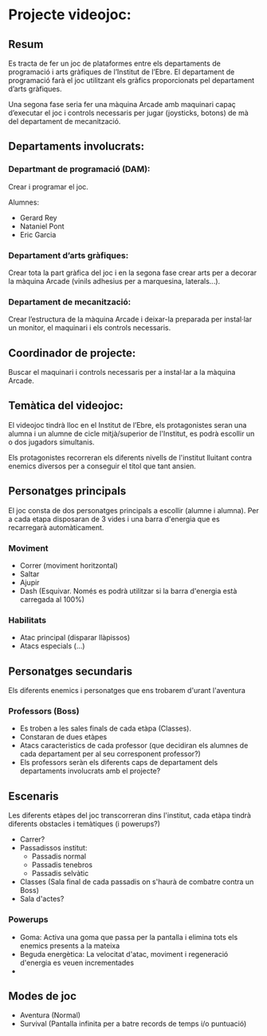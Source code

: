 # Projecte videojoc:

## Resum
Es tracta de fer un joc de plataformes entre els departaments de programació i arts gràfiques de l’Institut de l’Ebre. El departament de programació farà el joc utilitzant els gràfics proporcionats pel departament d’arts gràfiques. 

Una segona fase seria fer una màquina Arcade amb maquinari capaç d’executar el joc i controls necessaris per jugar (joysticks, botons) de mà del departament de mecanització.

## Departaments involucrats:

### Departmant de programació (DAM): 
Crear i programar el joc.

Alumnes:
- Gerard Rey
- Nataniel Pont 
- Eric Garcia

### Departament d’arts gràfiques:
Crear tota la part gràfica del joc i en la segona fase crear arts per a decorar la màquina Arcade (vinils adhesius per a marquesina, laterals...). 

### Departament de mecanització:
Crear l’estructura de la màquina Arcade i deixar-la preparada per instal·lar un monitor, el maquinari i els controls necessaris.

## Coordinador de projecte:
Buscar el maquinari i controls necessaris per a instal·lar a la màquina Arcade.

## Temàtica del videojoc: 

El videojoc tindrà lloc en el Institut de l’Ebre, els protagonistes seran una alumna i un alumne de cicle mitjà/superior de l'Institut, es podrà escollir un o dos jugadors simultanis.

Els protagonistes recorreran els diferents nivells de l'institut lluitant contra enemics diversos per a conseguir el títol que tant ansien.

## Personatges principals

El joc consta de dos personatges principals a escollir (alumne i alumna).
Per a cada etapa disposaran de 3 vides i una barra d'energia que es recarregarà automàticament.

### Moviment

- Correr (moviment horitzontal)
- Saltar
- Ajupir
- Dash (Esquivar. Només es podrà utilitzar si la barra d'energia està carregada al 100%)

### Habilitats

- Atac principal (disparar llàpissos)
- Atacs especials (...)

## Personatges secundaris

Els diferents enemics i personatges que ens trobarem d'urant l'aventura

### Professors (Boss)

- Es troben a les sales finals de cada etàpa (Classes).
- Constaran de dues etàpes
- Atacs caracteristics de cada professor (que decidiran els alumnes de cada departament per al seu corresponent professor?)
- Els professors seràn els diferents caps de departament dels departaments involucrats amb el projecte?


## Escenaris

Les diferents etàpes del joc transcorreran dins l'institut, cada etàpa tindrà diferents obstacles i temàtiques (i powerups?)

- Carrer?
- Passadissos institut:
    - Passadis normal
    - Passadis tenebros
    - Passadis selvàtic
- Classes (Sala final de cada passadis on s'haurà de combatre contra un Boss)
- Sala d'actes?

### Powerups

- Goma: Activa una goma que passa per la pantalla i elimina tots els enemics presents a la mateixa
- Beguda energètica: La velocitat d'atac, moviment i regeneració d'energia es veuen incrementades
- 

## Modes de joc

- Aventura (Normal)
- Survival (Pantalla infinita per a batre records de temps i/o puntuació)